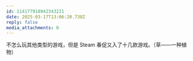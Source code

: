 ```yaml
---
id: 114177918942343221
date: 2025-03-17T13:06:20.738Z
reply: false
media_attachments: 0
---
```


不怎么玩其他类型的游戏，但是 Steam 春促又入了十几款游戏。（草——一种植物）

